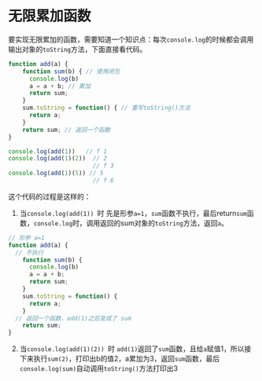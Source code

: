 # 无限累加函数
要实现无限累加的函数，需要知道一个知识点：每次`console.log`的时候都会调用输出对象的`toString`方法，下面直接看代码。
```javascript
function add(a) {
    function sum(b) { // 使用闭包
      console.log(b)
      a = a + b; // 累加
      return sum;
    }
    sum.toString = function() { // 重写toString()方法
      return a;
    }
    return sum; // 返回一个函数
}

console.log(add(1))   // f 1
console.log(add(1)(2))  // 2
                        // f 3
console.log(add(1)(5)) // 5
                        // f 6
```
这个代码的过程是这样的：
1. 当`console.log(add(1)) `时
先是形参`a=1`，`sum`函数不执行，最后return`sum`函数，`console.log`时，调用返回的sum对象的`toString`方法，返回`a`。
```javascript
// 形参 a=1
function add(a) {
  // 不执行
    function sum(b) { 
      console.log(b)
      a = a + b;
      return sum;
    }
    sum.toString = function() { 
      return a;
    }
  // 返回一个函数，add(1)之后变成了 sum
    return sum; 
}
```
2. 当`console.log(add(1)(2)) `时
`add(1)`返回了`sum`函数，且给`a`赋值1，所以接下来执行`sum(2)`，打印出b的值2，a累加为3，返回`sum`函数，最后`console.log(sum)`自动调用`toString()`方法打印出3